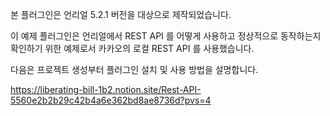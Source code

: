 본 플러그인은 언리얼 5.2.1 버전을 대상으로 제작되었습니다.

이 예제 플러그인은 언리얼에서 REST API 를 어떻게 사용하고 정상적으로 동작하는지 확인하기 위한 예제로서 카카오의 로컬 REST API 를 사용했습니다.

다음은 프로젝트 생성부터 플러그인 설치 및 사용 방법을 설명합니다.

https://liberating-bill-1b2.notion.site/Rest-API-5560e2b2b29c42b4a6e362bd8ae8736d?pvs=4
